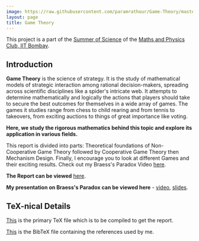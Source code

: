 ```yaml
---
image: https://raw.githubusercontent.com/paramrathour/Game-Theory/master/Game%20Theory.svg
layout: page
title: Game Theory
---
```


This project is a part of the [Summer of Science](http://mnp-club.github.io/sos/) of the [Maths and Physics Club, IIT Bombay](http://mnp-club.github.io/).

Introduction
------------

**Game Theory** is the science of strategy. It is the study of mathematical models of strategic interaction among rational decision-makers, spreading across scientific disciplines like a spider's intricate web. It attempts to determine mathematically and logically the actions that players should take to secure the best outcomes for themselves in a wide array of games. The games it studies range from chess to child rearing and from tennis to takeovers, from exciting auctions to things of great importance like voting.

**Here, we study the rigorous mathematics behind this topic and explore its application in various fields.**

This report is divided into parts: Theoretical foundations of Non-Cooperative Game Theory followed by Cooperative Game Theory then Mechanism Design. Finally, I encourage you to look at different Games and their exciting results. Check out my Braess's Paradox Video [here](https://github.com/paramrathour/Game-Theory/blob/main/Braess's%20Paradox.mkv).

**The Report can be viewed** [here](/Game-Theory/Game%20Theory.pdf).

**My presentation on Braess's Paradox can be viewed here** - [video](https://github.com/paramrathour/Game-Theory/blob/main/Braess%20Paradox.mkv), [slides](/Game-Theory/Braess%20Paradox.pdf).

TeX-nical Details
-----------------

[This](https://github.com/paramrathour/Game-Theory/blob/main/Game%20Theory.tex)
is the primary TeX file which is to be compiled to get the report.

[This](https://github.com/paramrathour/Game-Theory/blob/main/References.bib)
is the BibTeX file containing the references used by me.
